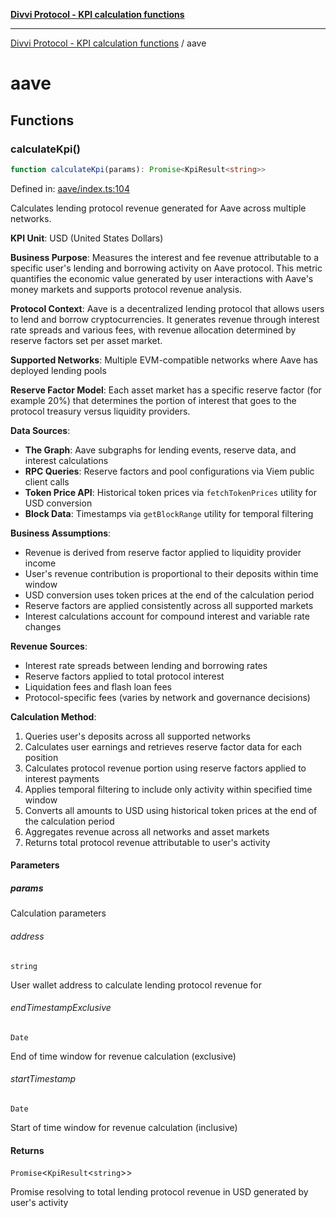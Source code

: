 [**Divvi Protocol - KPI calculation functions**](README.md)

---

[Divvi Protocol - KPI calculation functions](README.md) / aave

# aave

## Functions

### calculateKpi()

```ts
function calculateKpi(params): Promise<KpiResult<string>>
```

Defined in: [aave/index.ts:104](https://github.com/divvi-xyz/divvi-protocol-v0/blob/main/scripts/calculateKpi/protocols/aave/index.ts#L104)

Calculates lending protocol revenue generated for Aave across multiple networks.

**KPI Unit**: USD (United States Dollars)

**Business Purpose**: Measures the interest and fee revenue attributable to a specific user's lending
and borrowing activity on Aave protocol. This metric quantifies the economic value generated by user
interactions with Aave's money markets and supports protocol revenue analysis.

**Protocol Context**: Aave is a decentralized lending protocol that allows users to lend and borrow
cryptocurrencies. It generates revenue through interest rate spreads and various fees, with revenue
allocation determined by reserve factors set per asset market.

**Supported Networks**: Multiple EVM-compatible networks where Aave has deployed lending pools

**Reserve Factor Model**: Each asset market has a specific reserve factor (for example 20%) that determines
the portion of interest that goes to the protocol treasury versus liquidity providers.

**Data Sources**:

- **The Graph**: Aave subgraphs for lending events, reserve data, and interest calculations
- **RPC Queries**: Reserve factors and pool configurations via Viem public client calls
- **Token Price API**: Historical token prices via `fetchTokenPrices` utility for USD conversion
- **Block Data**: Timestamps via `getBlockRange` utility for temporal filtering

**Business Assumptions**:

- Revenue is derived from reserve factor applied to liquidity provider income
- User's revenue contribution is proportional to their deposits within time window
- USD conversion uses token prices at the end of the calculation period
- Reserve factors are applied consistently across all supported markets
- Interest calculations account for compound interest and variable rate changes

**Revenue Sources**:

- Interest rate spreads between lending and borrowing rates
- Reserve factors applied to total protocol interest
- Liquidation fees and flash loan fees
- Protocol-specific fees (varies by network and governance decisions)

**Calculation Method**:

1. Queries user's deposits across all supported networks
2. Calculates user earnings and retrieves reserve factor data for each position
3. Calculates protocol revenue portion using reserve factors applied to interest payments
4. Applies temporal filtering to include only activity within specified time window
5. Converts all amounts to USD using historical token prices at the end of the calculation period
6. Aggregates revenue across all networks and asset markets
7. Returns total protocol revenue attributable to user's activity

#### Parameters

##### params

Calculation parameters

###### address

`string`

User wallet address to calculate lending protocol revenue for

###### endTimestampExclusive

`Date`

End of time window for revenue calculation (exclusive)

###### startTimestamp

`Date`

Start of time window for revenue calculation (inclusive)

#### Returns

`Promise`\<`KpiResult`\<`string`\>\>

Promise resolving to total lending protocol revenue in USD generated by user's activity
